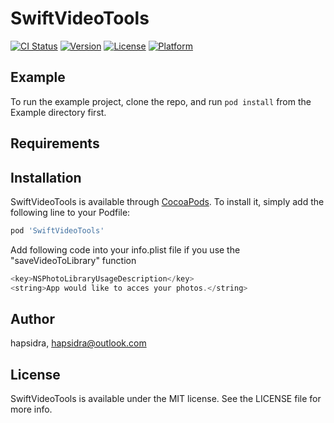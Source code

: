# SwiftVideoTools

[![CI Status](https://img.shields.io/travis/hapsidra/SwiftVideoTools.svg?style=flat)](https://travis-ci.org/hapsidra/SwiftVideoTools)
[![Version](https://img.shields.io/cocoapods/v/SwiftVideoTools.svg?style=flat)](https://cocoapods.org/pods/SwiftVideoTools)
[![License](https://img.shields.io/cocoapods/l/SwiftVideoTools.svg?style=flat)](https://cocoapods.org/pods/SwiftVideoTools)
[![Platform](https://img.shields.io/cocoapods/p/SwiftVideoTools.svg?style=flat)](https://cocoapods.org/pods/SwiftVideoTools)

## Example

To run the example project, clone the repo, and run `pod install` from the Example directory first.

## Requirements

## Installation

SwiftVideoTools is available through [CocoaPods](https://cocoapods.org). To install
it, simply add the following line to your Podfile:

```ruby
pod 'SwiftVideoTools'
```

Add following code into your info.plist file if you use the "saveVideoToLibrary" function
```swift
<key>NSPhotoLibraryUsageDescription</key>
<string>App would like to acces your photos.</string>
```

## Author

hapsidra, hapsidra@outlook.com

## License

SwiftVideoTools is available under the MIT license. See the LICENSE file for more info.
